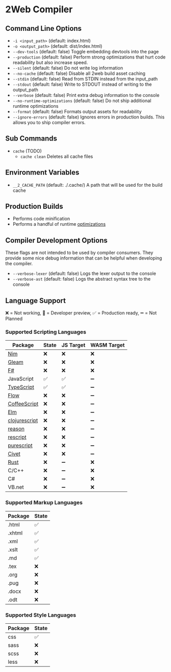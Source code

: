 # 2Web Compiler

## Command Line Options

- `-i <input_path>` (default: index.html)
- `-o <output_path>` (default: dist/index.html)
- `--dev-tools` (default: false) Toggle embedding devtools into the page
- `--production` (default: false) Perform strong optimizations that hurt code readability but also increase speed.
- `--silent` (default: false) Do not write log information
- `--no-cache` (default: false) Disable all 2web build asset caching
- `--stdin` (default: false) Read from STDIN instead from the input_path
- `--stdout` (default: false) Write to STDOUT instead of writing to the output_path
- `--verbose` (default: false) Print extra debug information to the console
- `--no-runtime-optimizations` (default: false) Do not ship additional runtime optimizations
- `--format` (default: false) Formats output assets for readability
- `--ignore-errors` (default: false) Ignores errors in production builds. This allows you to ship compiler errors.

## Sub Commands

- `cache` (TODO)
  - `cache clean` Deletes all cache files

## Environment Variables

- `__2_CACHE_PATH` (default: ./.cache/) A path that will be used for the build cache

## Production Builds

- Performs code minification
- Performs a handful of runtime [optimizations](../docs/README.md)

## Compiler Development Options

These flags are not intended to be used by compiler consumers.
They provide some nice debug information that can be helpful when developing the
compiler.

- `--verbose-lexer` (default: false) Logs the lexer output to the console
- `--verbose-ast` (default: false) Logs the abstract syntax tree to the console

## Language Support

❌ = Not working, 🔧 = Developer preview, ✅ = Production ready, ➖ = Not Planned

### Supported Scripting Languages

| Package                                      | State | JS Target | WASM Target |
| -------------------------------------------- | ----- | --------- | ----------- |
| [Nim](https://nim-lang.org)                  | ❌     | ❌         | ❌           |
| [Gleam](https://gleam.run)                   | ❌     | ❌         | ❌           |
| [F#](https://fsharp.org)                     | ❌     | ❌         | ❌           |
| JavaScript                                   | ✅     | ✅         | ➖           |
| [TypeScript](https://www.typescriptlang.org) | ✅     | ✅         | ➖           |
| [Flow](https://flow.org)                     | ❌     | ❌         | ➖           |
| [CoffeeScript](https://coffeescript.org)     | ❌     | ❌         | ➖           |
| [Elm](https://elm-lang.org)                  | ❌     | ❌         | ➖           |
| [clojurescript](https://clojurescript.org)   | ❌     | ❌         | ➖           |
| [reason](https://reasonml.github.io)         | ❌     | ❌         | ➖           |
| [rescript](https://rescript-lang.org)        | ❌     | ❌         | ➖           |
| [purescript](https://www.purescript.org)     | ❌     | ❌         | ➖           |
| [Civet](https://civet.dev)                   | ❌     | ❌         | ➖           |
| [Rust](https://rust-lang.org)                | ❌     | ➖         | ❌           |
| C/C++                                        | ❌     | ➖         | ❌           |
| C#                                           | ❌     | ➖         | ❌           |
| VB.net                                       | ❌     | ➖         | ❌           |

### Supported Markup Languages

| Package | State |
| ------- | ----- |
| .html   | ✅     |
| .xhtml  | ✅     |
| .xml    | ✅     |
| .xslt   | ✅     |
| .md     | ✅     |
| .tex    | ❌     |
| .org    | ❌     |
| .pug    | ❌     |
| .docx   | ❌     |
| .odt    | ❌     |

### Supported Style Languages

| Package | State |
| ------- | ----- |
| css     | ✅     |
| sass    | ❌     |
| scss    | ❌     |
| less    | ❌     |
